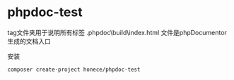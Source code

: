 # phpdoc-test
 
tag文件夹用于说明所有标签
.phpdoc\build\index.html 文件是phpDocumentor生成的文档入口

安装
```
composer create-project honece/phpdoc-test
```
